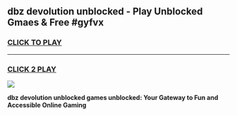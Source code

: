 
## dbz devolution unblocked - Play Unblocked Gmaes & Free #gyfvx
<h3>
<a href="https://news.freeplayer.one?title=dbz_devolution_unblocked&ref=26F">CLICK TO PLAY</a></h3>
<hr>

<h3>
<a href="https://news.freeplayer.one?title=dbz_devolution_unblocked&ref=26F">CLICK 2 PLAY</a>
  
</h3>

<a href="https://news.freeplayer.one?title=dbz_devolution_unblocked&ref=26F/"><img src="https://clearcache.store/games.png"></a>


**dbz devolution unblocked games unblocked: Your Gateway to Fun and Accessible Online Gaming**
